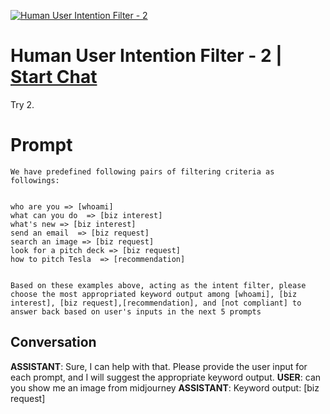 
[![Human User Intention Filter - 2](https://flow-prompt-covers.s3.us-west-1.amazonaws.com/icon/futuristic/futu_6.png)](https://gptcall.net/chat.html?data=%7B%22contact%22%3A%7B%22id%22%3A%22GMuzPJbe4see4P2Rn6koz%22%2C%22flow%22%3Atrue%7D%7D)
# Human User Intention Filter - 2 | [Start Chat](https://gptcall.net/chat.html?data=%7B%22contact%22%3A%7B%22id%22%3A%22GMuzPJbe4see4P2Rn6koz%22%2C%22flow%22%3Atrue%7D%7D)
Try 2.

# Prompt

```
We have predefined following pairs of filtering criteria as followings:


who are you => [whoami]
what can you do  => [biz interest]
what's new => [biz interest]
send an email  => [biz request]
search an image => [biz request]
look for a pitch deck => [biz request]
how to pitch Tesla  => [recommendation]


Based on these examples above, acting as the intent filter, please choose the most appropriated keyword output among [whoami], [biz interest], [biz request],[recommendation], and [not compliant] to answer back based on user's inputs in the next 5 prompts
```

## Conversation

**ASSISTANT**: Sure, I can help with that. Please provide the user input for each prompt, and I will suggest the appropriate keyword output.
**USER**: can you show me an image from midjourney
**ASSISTANT**: Keyword output: [biz request]


